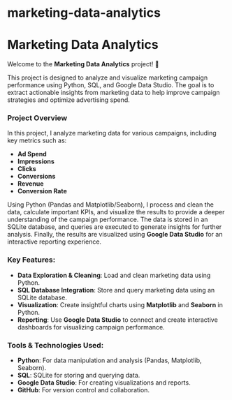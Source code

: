 # marketing-data-analytics
# Marketing Data Analytics

Welcome to the **Marketing Data Analytics** project! 🚀

This project is designed to analyze and visualize marketing campaign performance using Python, SQL, and Google Data Studio. The goal is to extract actionable insights from marketing data to help improve campaign strategies and optimize advertising spend.

### Project Overview
In this project, I analyze marketing data for various campaigns, including key metrics such as:
- **Ad Spend**
- **Impressions**
- **Clicks**
- **Conversions**
- **Revenue**
- **Conversion Rate**

Using Python (Pandas and Matplotlib/Seaborn), I process and clean the data, calculate important KPIs, and visualize the results to provide a deeper understanding of the campaign performance. The data is stored in an SQLite database, and queries are executed to generate insights for further analysis. Finally, the results are visualized using **Google Data Studio** for an interactive reporting experience.

### Key Features:
- **Data Exploration & Cleaning**: Load and clean marketing data using Python.
- **SQL Database Integration**: Store and query marketing data using an SQLite database.
- **Visualization**: Create insightful charts using **Matplotlib** and **Seaborn** in Python.
- **Reporting**: Use **Google Data Studio** to connect and create interactive dashboards for visualizing campaign performance.

### Tools & Technologies Used:
- **Python**: For data manipulation and analysis (Pandas, Matplotlib, Seaborn).
- **SQL**: SQLite for storing and querying data.
- **Google Data Studio**: For creating visualizations and reports.
- **GitHub**: For version control and collaboration.

